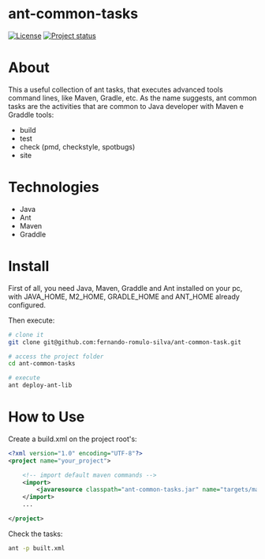 # ant-common-tasks

[![License](https://img.shields.io/badge/License-Apache%202.0-blue.svg)](https://opensource.org/licenses/Apache-2.0)
[![Project status](https://img.shields.io/badge/Project%20status-Maintenance-orange.svg)](https://img.shields.io/badge/Project%20status-Maintenance-orange.svg)


# About

This a useful collection of ant tasks, that executes advanced tools command lines, like Maven, Gradle, etc.
As the name suggests, ant common tasks are the activities that are common to Java developer with Maven e Graddle tools:

- build
- test
- check (pmd, checkstyle, spotbugs)
- site


# Technologies

- Java
- Ant
- Maven
- Graddle

# Install

First of all, you need Java, Maven, Graddle and Ant installed on your pc, with JAVA_HOME, M2_HOME, GRADLE_HOME and ANT_HOME already configured. <br />

Then execute:

```bash
# clone it
git clone git@github.com:fernando-romulo-silva/ant-common-task.git

# access the project folder
cd ant-common-tasks

# execute
ant deploy-ant-lib
```

# How to Use

Create a build.xml on the project root's:

```xml
<?xml version="1.0" encoding="UTF-8"?>
<project name="your_project">

	<!-- import default maven commands -->
	<import>
		<javaresource classpath="ant-common-tasks.jar" name="targets/maven/maven-build.xml" />
	</import>
	...

</project>
```

Check the tasks:

```bash
ant -p built.xml
```
